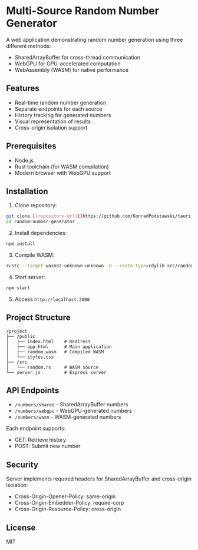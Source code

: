 # Multi-Source Random Number Generator

A web application demonstrating random number generation using three different methods:
- SharedArrayBuffer for cross-thread communication
- WebGPU for GPU-accelerated computation
- WebAssembly (WASM) for native performance

## Features

- Real-time random number generation
- Separate endpoints for each source
- History tracking for generated numbers
- Visual representation of results
- Cross-origin isolation support

## Prerequisites

- Node.js
- Rust toolchain (for WASM compilation)
- Modern browser with WebGPU support

## Installation

1. Clone repository:
```bash
git clone [[repository-url]](https://github.com/KonradPodstawski/tauri_supports_example.git)
cd random-number-generator
```

2. Install dependencies:
```bash
npm install
```

3. Compile WASM:
```bash
rustc --target wasm32-unknown-unknown -O --crate-type=cdylib src/random.rs -o public/random.wasm
```

4. Start server:
```bash
npm start
```

5. Access `http://localhost:3000`

## Project Structure

```
/project
├── /public
│   ├── index.html    # Redirect
│   ├── app.html      # Main application
│   ├── random.wasm   # Compiled WASM
│   └── styles.css
├── /src
│   └── random.rs     # WASM source
└── server.js         # Express server
```

## API Endpoints

- `/numbers/shared` - SharedArrayBuffer numbers
- `/numbers/webgpu` - WebGPU-generated numbers
- `/numbers/wasm` - WASM-generated numbers

Each endpoint supports:
- GET: Retrieve history
- POST: Submit new number

## Security

Server implements required headers for SharedArrayBuffer and cross-origin isolation:
- Cross-Origin-Opener-Policy: same-origin
- Cross-Origin-Embedder-Policy: require-corp
- Cross-Origin-Resource-Policy: cross-origin

## License

MIT
